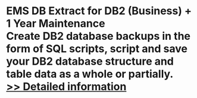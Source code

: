 # EMS DB Extract for DB2 (Business) + 1 Year Maintenance<br />Create DB2 database backups in the form of SQL scripts, script and save your DB2 database structure and table data as a whole or partially.<br />[>> Detailed information](https://secure.shareit.com/shareit/product.html?productid=300271294&affiliateid=200057808)